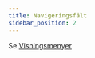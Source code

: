 ```yaml
---
title: Navigeringsfält
sidebar_position: 2
---
```


Se [Visningsmenyer](/docs/user/menus/displaying-menus#navigation-bar)
